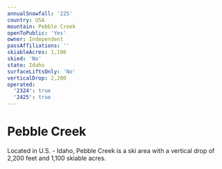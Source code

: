```yaml
---
annualSnowfall: '225'
country: USA
mountain: Pebble Creek
openToPublic: 'Yes'
owner: Independent
passAffiliations: ''
skiableAcres: 1,100
skied: 'No'
state: Idaho
surfaceLiftsOnly: 'No'
verticalDrop: 2,200
operated:
  '2324': true
  '2425': true
---
```



# Pebble Creek

Located in U.S. - Idaho, Pebble Creek is a ski area with a vertical drop of 2,200 feet and 1,100 skiable acres.
